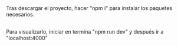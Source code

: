 ##
 Tras descargar el proyecto, hacer "npm i" para instalar los paquetes necesarios.
##
 Para visualizarlo, iniciar en termina "npm run dev" y después ir a "localhost:4000"